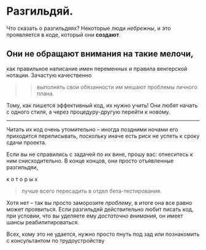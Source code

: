 # Разгильдяй.

Что сказать о разгильдяях?
Некоторые люди _небрежны_, и это проявляется в коде,
который они **создают**.

## Они не обращают внимания на такие мелочи,
как правильное написание имен переменных и правила венгерской нотации.
Зачастую качественно
>> выполнять свои обязанности им мешают проблемы личного плана.

Тому, как пишется эффективный код, их нужно учить!
Они любят начать с одного стиля, а через процедуру-другую перейти к новому.
***
Читать их код очень утомительно – иногда поздними ночами его приходится переписывать,
поскольку иначе есть риск не успеть к сроку сдачи проекта.

Если вы не справились с задачей по их вине, прошу вас:
отнеситесь к ним снисходительно.
В конце концов, они просто отъявленные разгильдяи,

к
о
т
о
р
ы
х

> лучше всего пересадить в отдел бета-тестирования.

Хотя нет – так вы просто заморозите *проблему*, в итоге она все равно может проявиться.
Если разгильдяй действительно любит писать код, при условии,
что вы уделяете ему *достаточно внимания*, он имеет шансы реабилитироваться.

Всех, кому это не удается, нужно просто пнуть под зад
или познакомить с консультантом по трудоустройству
